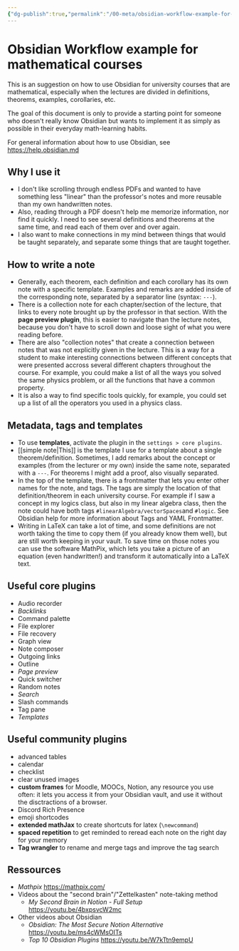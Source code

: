 ```yaml
---
{"dg-publish":true,"permalink":"/00-meta/obsidian-workflow-example-for-mathematical-courses/","dgHomeLink":false,"dgPassFrontmatter":false}
---
```


# Obsidian Workflow example for mathematical courses
This is an suggestion on how to use Obsidian for university courses that are mathematical, especially when the lectures are divided in definitions, theorems, examples, corollaries, etc. 

The goal of this document is only to provide a starting point for someone who doesn't really know Obsidian but wants to implement it as simply as possible in their everyday math-learning habits.

For general information about how to use Obsidian, see https://help.obsidian.md

## Why I use it
- I don't like scrolling through endless PDFs and wanted to have something less "linear" than the professor's notes and more reusable than my own handwritten notes. 
- Also, reading through a PDF doesn't help me memorize information, nor find it quickly. I need to see several definitions and theorems at the same time, and read each of them over and over again. 
- I also want to make connections in my mind between things that would be taught separately, and separate some things that are taught together. 

## How to write a note 
- Generally, each theorem, each definition and each corollary has its own note with a specific template. Examples and remarks are added inside of the corresponding note, separated by a separator line (syntax: ```---```). 
- There is a collection note for each chapter/section of the lecture, that links to every note brought up by the professor in that section. With the **page preview plugin**, this is easier to navigate than the lecture notes, because you don't have to scroll down and loose sight of what you were reading before. 
- There are also "collection notes" that create a connection between notes that was not explicitly given in the lecture. This is a way for a student to make interesting connections between different concepts that were presented accross several different chapters throughout the course. For example, you could make a list of all the ways you solved the same physics problem, or all the functions that have a common property. 
- It is also a way to find specific tools quickly, for example, you could set up a list of all the operators you used in a physics class. 

## Metadata, tags and templates
- To use **templates**, activate the plugin in the `settings > core plugins`. 
- [[simple note|This]] is the template I use for a template about a single theorem/definition. Sometimes, I add remarks about the concept or examples (from the lecturer or my own) inside the same note, separated with a `---`. For theorems I might add a proof, also visually separated. 
- In the top of the template, there is a frontmatter that lets you enter other names for the note, and tags. The tags are simply the location of that definition/theorem in each university course. For example if I saw a concept in my logics class, but also in my linear algebra class, then the note could have both tags `#linearAlgebra/vectorSpaces`and `#logic`. See Obsidian help for more information about Tags and YAML Frontmatter. 
- Writing in LaTeX can take a lot of time, and some definitions are not worth taking the time to copy them (if you already know them well), but are still worth keeping in your vault. To save time on those notes you can use the software MathPix, which lets you take a picture of an equation (even handwritten!) and transform it automatically into a LaTeX text. 

## Useful core plugins
- Audio recorder
- *Backlinks*
- Command palette
- File explorer
- File recovery
- Graph view
- Note composer
- Outgoing links
- Outline
- *Page preview*
- Quick switcher
- Random notes
- *Search*
- Slash commands
- Tag pane
- *Templates*

## Useful community plugins
- advanced tables
- calendar
- checklist
- clear unused images
- **custom frames** for Moodle, MOOCs, Notion, any resource you use often: it lets you access it from your Obsidian vault, and use it without the disctractions of a browser. 
- Discord Rich Presence
- emoji shortcodes 
- **extended mathJax** to create shortcuts for latex (`\newcommand`)
- **spaced repetition** to get reminded to reread each note on the right day for your memory
- **Tag wrangler** to rename and merge tags and improve the tag search 

## Ressources
- _Mathpix_ https://mathpix.com/
- Videos about the "second brain"/"Zettelkasten" note-taking method
	- _My Second Brain in Notion - Full Setup_ https://youtu.be/4bxpsvcW2mc
- Other videos about Obsidian
	- _Obsidian: The Most Secure Notion Alternative_ https://youtu.be/ms4cWMsOITs
	- _Top 10 Obsidian Plugins_ https://youtu.be/W7kTtn9empU